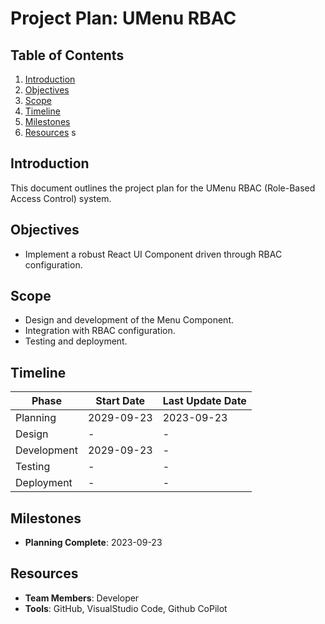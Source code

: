 # Project Plan: UMenu RBAC

## Table of Contents
1. [Introduction](#introduction)
2. [Objectives](#objectives)
3. [Scope](#scope)
4. [Timeline](#timeline)
5. [Milestones](#milestones)
6. [Resources](#resources)
s
## Introduction
This document outlines the project plan for the UMenu RBAC (Role-Based Access Control) system.

## Objectives
- Implement a robust React UI Component driven through RBAC configuration.

## Scope
- Design and development of the Menu Component.
- Integration with RBAC configuration.
- Testing and deployment.

## Timeline
| Phase            | Start Date | Last Update Date   |
|------------------|------------|------------|
| Planning         | 2029-09-23 | 2023-09-23 |
| Design           | - | - |
| Development      | 2029-09-23 | - |
| Testing          | - | - |
| Deployment       | - | - |

## Milestones
- **Planning Complete**: 2023-09-23

## Resources
- **Team Members**: Developer
- **Tools**: GitHub, VisualStudio Code, Github CoPilot
